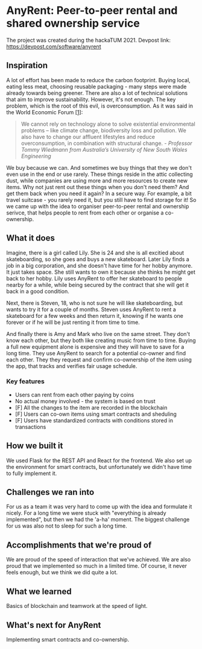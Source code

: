 # AnyRent: Peer-to-peer rental and shared ownership service
The project was created during the hackaTUM 2021. 
Devpost link: https://devpost.com/software/anyrent

## Inspiration
A lot of effort has been made to reduce the carbon footprint. Buying local, eating less meat, choosing reusable packaging - many steps were made already towards being greener. There are also a lot of technical solutions that aim to improve sustainability. However, it's not enough. The key problem, which is the root of this evil, is overconsumption. As it was said in the World Economic Forum [[1]](https://www.weforum.org/agenda/2020/07/affluence-bigger-threat-than-coronavirus-scientists-capitalism/):

> We cannot rely on technology alone to solve existential environmental problems – like climate change, biodiversity loss and pollution. We also have to change our affluent lifestyles and reduce overconsumption, in combination with structural change. *- Professor Tommy Wiedmann from Australia’s University of New South Wales Engineering*

We buy because we can. And sometimes we buy things that they we don't even use in the end or use rarely. These things reside in the attic collecting dust, while companies are using more and more resources to create new items. Why not just rent out these things when you don't need them? And get them back when you need it again? In a secure way. For example, a bit travel suitcase - you rarely need it, but you still have to find storage for it! So we came up with the idea to organiser peer-to-peer rental and ownership serivce, that helps people to rent from each other or organise a co-ownership.


## What it does

Imagine, there is a girl called Lily. She is 24 and she is all excitied about skateboarding, so she goes and buys a new skateboard. Later Lily finds a job in a big corporation, and she doesn't have time for her hobby anymore. It just takes space. She still wants to own it because she thinks he might get back to her hobby. Lily uses AnyRent to offer her skateboard to people nearby for a while, while being secured by the contract that she will get it back in a good condition.

Next, there is Steven, 18, who is not sure he will like skateboarding, but wants to try it for a couple of months. Steven uses AnyRent to rent a skateboard for a few weeks and then return it, knowing if he wants one forever or if he will be just renting it from time to time. 

And finally there is Amy and Mark who live on the same street. They don't know each other, but they both like creating music from time to time. Buying a full new equipment alone is expensive and they will have to save for a long time. They use AnyRent to search for a potential co-owner and find each other. They they request and confirm co-ownership of the item using the app, that tracks and verifies fair usage schedule. 

### Key features 
- Users can rent from each other paying by coins  
- No actual money involved - the system is based on trust 
- [F] All the changes to the item are recorded in the blockchain 
- [F] Users can co-own items using smart contracts and sheduling
- [F] Users have standardized contracts with conditions stored in transactions


## How we built it
We used Flask for the REST API and React for the frontend. We also set up the environment for smart contracts, but unfortunately we didn't have time to fully implement it.

## Challenges we ran into
For us as a team it was very hard to come up with the idea and formulate it nicely. For a long time we were stuck with "everything is already implemented", but then we had the 'a-ha' moment. 
The biggest challenge for us was also not to sleep for such a long time. 

## Accomplishments that we're proud of
We are proud of the speed of interaction that we've achieved. We are also proud that we implemented so much in a limited time. Of course, it never feels enough, but we think we did quite a lot.

## What we learned
Basics of blockchain and teamwork at the speed of light. 

## What's next for AnyRent
Implementing smart contracts and co-ownership.
